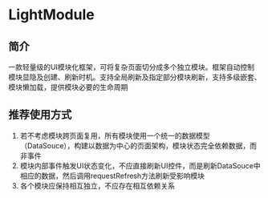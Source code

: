 # LightModule

## 简介
一款轻量级的UI模块化框架，可将复杂页面切分成多个独立模块。框架自动控制模块显隐及创建、刷新时机。支持全局刷新及指定部分模块刷新，支持多级嵌套、模块懒加载，提供模块必要的生命周期

## 推荐使用方式

1. 若不考虑模块跨页面复用，所有模块使用一个统一的数据模型（DataSouce），构建以数据为中心的页面架构，模块状态完全依赖数据，而非事件
2. 模块内部事件触发UI状态变化，不应直接刷新UI控件，而是刷新DataSouce中相应的数据，然后调用requestRefresh方法刷新受影响模块
3. 各个模块应保持相互独立，不应存在相互依赖关系
	